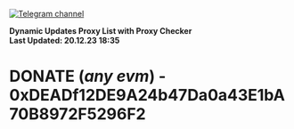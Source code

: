[![Telegram channel](https://img.shields.io/endpoint?url=https://runkit.io/damiankrawczyk/telegram-badge/branches/master?url=https://t.me/n4z4v0d)](https://t.me/n4z4v0d) 

**Dynamic Updates Proxy List with Proxy Checker**  
**Last Updated: 20.12.23 18:35**

# DONATE (_any evm_) - 0xDEADf12DE9A24b47Da0a43E1bA70B8972F5296F2
